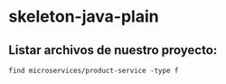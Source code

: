 # skeleton-java-plain

## Listar archivos de nuestro proyecto:

`find microservices/product-service -type f`
